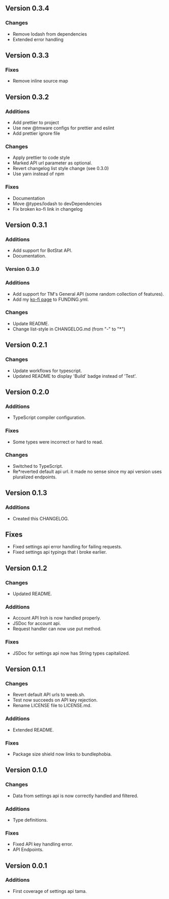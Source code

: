 ## Version 0.3.4

### Changes

- Remove lodash from dependencies
- Extended error handling

## Version 0.3.3

### Fixes

- Remove inline source map

## Version 0.3.2

### Additions

- Add prettier to project
- Use new @tmware configs for prettier and eslint
- Add prettier ignore file

### Changes

- Apply prettier to code style
- Marked API url parameter as optional.
- Revert changelog list style change (see 0.3.0)
- Use yarn instead of npm

### Fixes

- Documentation
- Move @types/lodash to devDependencies
- Fix broken ko-fi link in changelog

## Version 0.3.1

### Additions

- Add support for BotStat API.
- Documentation.

### Version 0.3.0

### Additions

- Add support for TM's General API (some random collection of features).
- Add my [ko-fi page](https://ko-fi.com/tmuniversal) to FUNDING.yml.

### Changes

- Update README.
- Change list-style in CHANGELOG.md (from "-" to "\*")

## Version 0.2.1

### Changes

- Update workflows for typescript.
- Updated README to display 'Build' badge instead of 'Test'.

## Version 0.2.0

### Additions

- TypeScript compiler configuration.

### Fixes

- Some types were incorrect or hard to read.

### Changes

- Switched to TypeScript.
- Re\*reverted default api url. it made no sense since my api version uses pluralized endpoints.

## Version 0.1.3

### Additions

- Created this CHANGELOG.

## Fixes

- Fixed settings api error handling for failing requests.
- Fixed settings api typings that I broke earlier.

## Version 0.1.2

### Changes

- Updated README.

### Additions

- Account API Iroh is now handled properly.
- JSDoc for account api.
- Request handler can now use put method.

### Fixes

- JSDoc for settings api now has String types capitalized.

## Version 0.1.1

### Changes

- Revert default API urls to weeb.sh.
- Test now succeeds on API key rejection.
- Rename LICENSE file to LICENSE.md.

### Additions

- Extended README.

### Fixes

- Package size shield now links to bundlephobia.

## Version 0.1.0

### Changes

- Data from settings api is now correctly handled and filtered.

### Additions

- Type definitions.

### Fixes

- Fixed API key handling error.
- API Endpoints.

## Version 0.0.1

### Additions

- First coverage of settings api tama.
